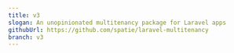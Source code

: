 ```yaml
---
title: v3
slogan: An unopinionated multitenancy package for Laravel apps
githubUrl: https://github.com/spatie/laravel-multitenancy
branch: v3
---
```

